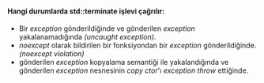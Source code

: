 #### Hangi durumlarda std::terminate işlevi çağrılır:

+ Bir _exception_ gönderildiğinde ve gönderilen _exception_ yakalanamadığında _(uncaught exception)_.
+ _noexcept_ olarak bildirilen bir fonksiyondan bir _exception_ gönderildiğinde. _(noexcept violation)_
+ gönderilen _exception_ kopyalama semantiği ile yakalandığında ve gönderilen _exception_ nesnesinin _copy ctor_'ı _exception throw_ ettiğinde.
